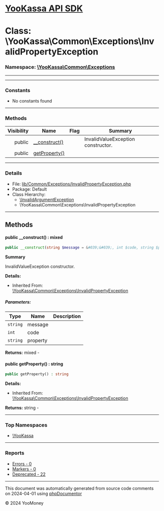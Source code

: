 # [YooKassa API SDK](../home.md)

# Class: \YooKassa\Common\Exceptions\InvalidPropertyException
### Namespace: [\YooKassa\Common\Exceptions](../namespaces/yookassa-common-exceptions.md)
---

---
### Constants
* No constants found

---
### Methods
| Visibility | Name | Flag | Summary |
| ----------:| ---- | ---- | ------- |
| public | [__construct()](../classes/YooKassa-Common-Exceptions-InvalidPropertyException.md#method___construct) |  | InvalidValueException constructor. |
| public | [getProperty()](../classes/YooKassa-Common-Exceptions-InvalidPropertyException.md#method_getProperty) |  |  |

---
### Details
* File: [lib/Common/Exceptions/InvalidPropertyException.php](../../lib/Common/Exceptions/InvalidPropertyException.php)
* Package: Default
* Class Hierarchy: 
  * [\InvalidArgumentException](\InvalidArgumentException)
  * \YooKassa\Common\Exceptions\InvalidPropertyException

---
## Methods
<a name="method___construct" class="anchor"></a>
#### public __construct() : mixed

```php
public __construct(string $message = &#039;&#039;, int $code, string $property = &#039;&#039;) : mixed
```

**Summary**

InvalidValueException constructor.

**Details:**
* Inherited From: [\YooKassa\Common\Exceptions\InvalidPropertyException](../classes/YooKassa-Common-Exceptions-InvalidPropertyException.md)

##### Parameters:
| Type | Name | Description |
| ---- | ---- | ----------- |
| <code lang="php">string</code> | message  |  |
| <code lang="php">int</code> | code  |  |
| <code lang="php">string</code> | property  |  |

**Returns:** mixed - 


<a name="method_getProperty" class="anchor"></a>
#### public getProperty() : string

```php
public getProperty() : string
```

**Details:**
* Inherited From: [\YooKassa\Common\Exceptions\InvalidPropertyException](../classes/YooKassa-Common-Exceptions-InvalidPropertyException.md)

**Returns:** string - 



---

### Top Namespaces

* [\YooKassa](../namespaces/yookassa.md)

---

### Reports
* [Errors - 0](../reports/errors.md)
* [Markers - 0](../reports/markers.md)
* [Deprecated - 22](../reports/deprecated.md)

---

This document was automatically generated from source code comments on 2024-04-01 using [phpDocumentor](http://www.phpdoc.org/)

&copy; 2024 YooMoney
